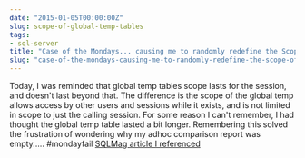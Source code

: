 ```yaml
---
date: "2015-01-05T00:00:00Z"
slug: scope-of-global-temp-tables
tags:
- sql-server
title: "Case of the Mondays... causing me to randomly redefine the Scope of Global"
slug: "case-of-the-mondays-causing-me-to-randomly-redefine-the-scope-of-global-temp-tables"
---
```


Today, I was reminded that global temp tables scope lasts for the session, and doesn't last beyond that. The difference is the scope of the global temp allows access by other users and sessions while it exists, and is not limited in scope to just the calling session. For some reason I can't remember, I had thought the global temp table lasted a bit longer. Remembering this solved the frustration of wondering why my adhoc comparison report was empty..... #mondayfail [SQLMag article I referenced](http://goo.gl/FCs8lv)
